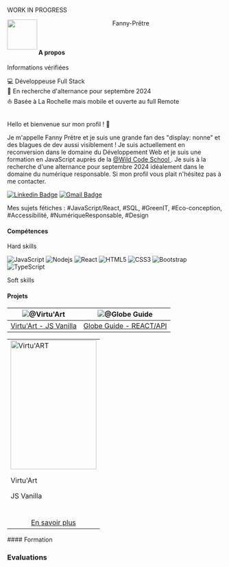 
WORK IN PROGRESS 

<div align='center' >
<img src='https://media.licdn.com/dms/image/C4D03AQH4EdiW5eioMg/profile-displayphoto-shrink_400_400/0/1615143213362?e=2147483647&v=beta&t=CVoSLBNIbw1KcNR0eqDkE_8ofCC3rrWXzQS6Z8qNMNA' align='left' height='70px' >

<p align='center'> Fanny-Prêtre  </p> 

<br />
</div>


#### A propos

<div>
<p> Informations vérifiées </p>
💻 Développeuse Full Stack <br>
💼 En recherche d'alternance pour septembre 2024 <br>
⛵ Basée à La Rochelle mais mobile et ouverte au full Remote <br>
</div><br>

<div>
<p> Hello et bienvenue sur mon profil ! 👋 <p>
<p> Je m'appelle Fanny Prêtre et je suis une grande fan des "display: nonne" et des blagues de dev aussi visiblement ! Je suis actuellement en reconversion dans le domaine du Développement Web et je suis une formation en JavaScript auprès de la <a href="https://www.wildcodeschool.com/fr-fr//"> @Wild Code School  </a>. Je suis à la recherche d'une alternance pour septembre 2024 idéalement dans le domaine du numérique responsable. Si mon profil vous plait n'hésitez pas à me contacter.   </p>

[![Linkedin Badge](https://img.shields.io/badge/-fpretre-057682?style=flat&logo=Linkedin&logoColor=white&link=https://www.linkedin.com/in/fanny-prêtre-723630114/)](https://www.linkedin.com/in/fanny-pr%C3%AAtre-723630114/)
[![Gmail Badge](https://img.shields.io/badge/-fanny.pretre-057682?style=flat&logo=Gmail&logoColor=white&link=mailto:fanny.pretre@gmail.com)](mailto:fanny.pretre@gmail.com)
<p> Mes sujets fétiches : <span> #JavaScript/React, #SQL, #GreenIT, #Eco-conception, #Accessibilité, #NumériqueResponsable, #Design </p>
</div> 

#### Compétences
<p> Hard skills </p>

![JavaScript](https://img.shields.io/badge/-JavaScript-057682?style=flat&logo=javascript&logoColor=white)
![Nodejs](https://img.shields.io/badge/-Nodejs-057682?style=flat&logo=Node.js&logoColor=white)
![React](https://img.shields.io/badge/-React-057682?style=flat&logo=react&logoColor=white)
![HTML5](https://img.shields.io/badge/-HTML5-057682?style=flat&logo=html5&logoColor=white)
![CSS3](https://img.shields.io/badge/-CSS3-057682?style=flat&logo=css3)
![Bootstrap](https://img.shields.io/badge/-Sass-057682?style=flat&logo=sass&logoColor=white)
![TypeScript](https://img.shields.io/badge/-SQL-057682?style=flat&logo=sql&logoColor=white)


<p> Soft skills </p>

#### Projets
![@Virtu'Art]() | ![@Globe Guide]() |
--- | --- | 
[Virtu'Art - JS Vanilla ]() | [Globe Guide - REACT/API](globe-guide.netlify.app/)


<table>
  <tr>
    <td>
        <img src="" width="200px;"  height="300px;" align="center" alt="Virtu'ART"/>
      <br />
      <p> Virtu'Art</p>
      <p> JS Vanilla</p>
      <br />
    </td>
  </tr>
  <tr>
    <td align="center">
      <a href="votre-lien-ici">
        En savoir plus
      </a>
    </td>
  </tr>
</table>
#### Formation

### Evaluations


